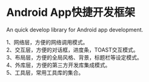 Android App快捷开发框架
=====================
An quick develop library for Android app development.  
 
1、网络层，方便的网络调用模式。  
2、交互层，方便的对话框，进度条，TOAST交互模式。  
3、布局层，方便的全局风格、背景，标题栏等设定模式。  
4、外库层，方便的第三方开发库集成模式。  
5、工具层，常用工具库的集合。  

